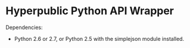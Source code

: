 Hyperpublic Python API Wrapper
==============================

Dependencies:

* Python 2.6 or 2.7, or Python 2.5 with the simplejson module installed.

